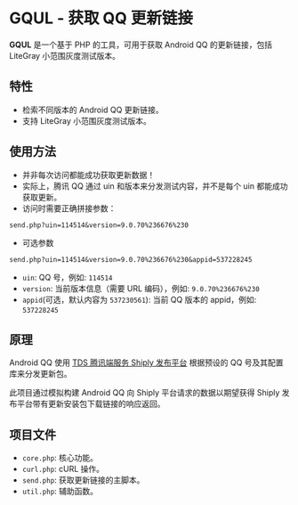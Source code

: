 # GQUL - 获取 QQ 更新链接

**GQUL** 是一个基于 PHP 的工具，可用于获取 Android QQ 的更新链接，包括 LiteGray 小范围灰度测试版本。

## 特性

- 检索不同版本的 Android QQ 更新链接。
- 支持 LiteGray 小范围灰度测试版本。

## 使用方法

- 并非每次访问都能成功获取更新数据！
- 实际上，腾讯 QQ 通过 uin 和版本来分发测试内容，并不是每个 uin 都能成功获取更新。
- 访问时需要正确拼接参数：

```get
send.php?uin=114514&version=9.0.70%236676%230
```

- 可选参数

```get
send.php?uin=114514&version=9.0.70%236676%230&appid=537228245
```

- `uin`: QQ 号，例如: `114514`
- `version`: 当前版本信息（需要 URL 编码），例如: `9.0.70%236676%230`
- `appid`(可选，默认内容为 `537230561`): 当前 QQ 版本的 appid，例如: `537228245`

## 原理

Android QQ 使用 [TDS 腾讯端服务 Shiply 发布平台](https://shiply.tds.qq.com/) 根据预设的 QQ 号及其配置库来分发更新包。

此项目通过模拟构建 Android QQ 向 Shiply 平台请求的数据以期望获得 Shiply 发布平台带有更新安装包下载链接的响应返回。

## 项目文件

- `core.php`: 核心功能。
- `curl.php`: cURL 操作。
- `send.php`: 获取更新链接的主脚本。
- `util.php`: 辅助函数。
